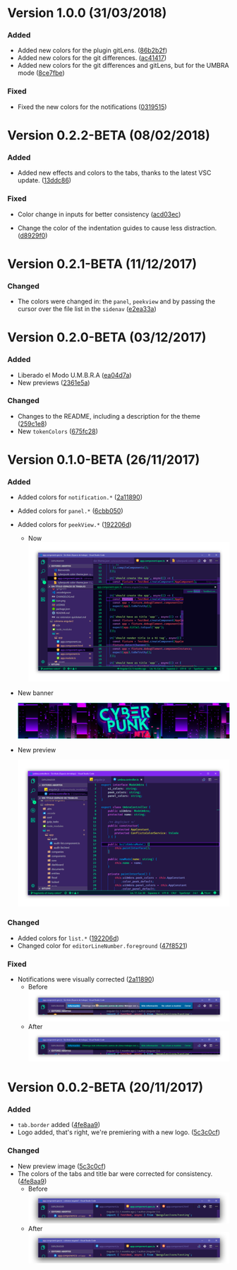 <a name="1.0.0"></a>
# Version 1.0.0 (31/03/2018)

### Added
* Added new colors for the plugin gitLens. ([86b2b2f](https://github.com/max-SS/cyberpunk/commit/86b2b2f0cca15cb410599f53a88029142b90bd56))
* Added new colors for the git differences. ([ac41417](https://github.com/max-SS/cyberpunk/commit/ac41417e33ca294611fea766bba9f0c535394f2c))
* Added new colors for the git differences and gitLens, but for the UMBRA mode ([8ce7fbe](https://github.com/max-SS/cyberpunk/commit/8ce7fbed6e9db42433c87de1168e5ebc82886f7a))
### Fixed
* Fixed the new colors for the notifications ([0319515](https://github.com/max-SS/cyberpunk/commit/03195156c14f6f149859ac85a83e86d1c9d40dad))

<a name="0.2.2-BETA"></a>
# Version 0.2.2-BETA (08/02/2018)

### Added
* Added new effects and colors to the tabs, thanks to the latest VSC update. ([13ddc86](https://github.com/max-SS/cyberpunk/pull/34/commits/13ddc86d79c8f5c7d7e7e8fb2b343c34934f5714))

### Fixed

* Color change in inputs for better consistency ([acd03ec](https://github.com/max-SS/cyberpunk/pull/31/commits/acd03ec83b48c6914cc34eb76c290edd696699d7))

* Change the color of the indentation guides to cause less distraction. ([d8929f0](https://github.com/max-SS/cyberpunk/pull/32/commits/d8929f0b3be670f6739cd0b15dc39f91dc388a8d))

<a name="0.2.1-BETA"></a>
# Version 0.2.1-BETA (11/12/2017)

### Changed
* The colors were changed in: the `panel`, `peekview` and by passing the cursor over the file list in the `sidenav` ([e2ea33a](https://github.com/max-SS/cyberpunk/commit/e2ea33aecb03923fe1de549faf68cb9e728f9039))

<a name="0.2.0-BETA"></a>
# Version 0.2.0-BETA (03/12/2017)

### Added

* Liberado el Modo U.M.B.R.A ([ea04d7a](https://github.com/max-SS/cyberpunk/commit/ea04d7a9dfc4df3ccbd238b8e57cbc7d5116b823))
* New previews ([2361e5a](https://github.com/max-SS/cyberpunk/commit/2361e5a2b97c52f4f2661f9f217df91d9281ef91))

### Changed
* Changes to the README, including a description for the theme ([259c1e8](https://github.com/max-SS/cyberpunk/commit/259c1e853e9c82f12bfd454fd217a6f7b757875f))
* New `tokenColors` ([675fc28](https://github.com/max-SS/cyberpunk/commit/675fc28c3e3767446baf7af13c6a02aa099f386e))

<a name="0.1.0-BETA"></a>
# Version 0.1.0-BETA (26/11/2017)

### Added
* Added colors for `notification.*` ([2a11890](https://github.com/max-SS/cyberpunk/commit/2a118909632fe1546162d24acb9866504ae006e1))
* Added colors for `panel.*` ([6cbb050](https://github.com/max-SS/cyberpunk/commit/6cbb050d699b317f0e2abb11181f3fc666ba2125))
* Added colors for `peekView.*` ([192206d](https://github.com/max-SS/cyberpunk/commit/192206d60b8ffb664c48992a03f388674bcb8c61))
  - Now
  ![New PeekView](/assets/version-0-1-0/peekView.png?raw=true "New PeekView")
* New banner

  ![New banner](/assets/banner.jpg?raw=true "New banner")
* New preview

  ![New preview](/assets/preview.png?raw=true "New preview")
### Changed
* Added colors for `list.*` ([192206d](https://github.com/max-SS/cyberpunk/commit/192206d60b8ffb664c48992a03f388674bcb8c61))
* Changed color for `editorLineNumber.foreground` ([47f8521](https://github.com/max-SS/cyberpunk/commit/47f8521e8fcec1aee8469e70d556a355df31d424))

### Fixed
* Notifications were visually corrected ([2a11890](https://github.com/max-SS/cyberpunk/commit/2a118909632fe1546162d24acb9866504ae006e1))
  - Before
  ![Before](/assets/version-0-1-0/before.png?raw=true "Before")
  - After
  ![After](/assets/version-0-1-0/after.png?raw=true "After")

<a name="0.0.2-BETA"></a>
# Version 0.0.2-BETA (20/11/2017)

### Added
* `tab.border` added ([4fe8aa9](https://github.com/max-SS/cyberpunk/commit/4fe8aa93871bff5832142e64f5f8f2e354b9b34e))
* Logo added, that's right, we're premiering with a new logo. ([5c3c0cf](https://github.com/max-SS/cyberpunk/commit/5c3c0cf03aa0a411467fbf068a93d6836872300f))

### Changed
* New preview image ([5c3c0cf](https://github.com/max-SS/cyberpunk/commit/5c3c0cf03aa0a411467fbf068a93d6836872300f))
* The colors of the tabs and title bar were corrected for consistency.  ([4fe8aa9](https://github.com/max-SS/cyberpunk/commit/4fe8aa93871bff5832142e64f5f8f2e354b9b34e))
  - Before
![Before](/assets/version-0-0-2/before.png?raw=true "Before")
  - After
![After](/assets/version-0-0-2/after.png?raw=true "After")
 